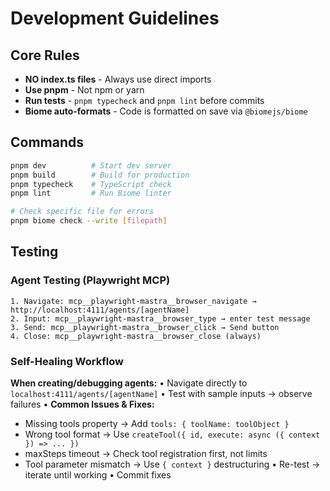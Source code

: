 # Development Guidelines

## Core Rules
- **NO index.ts files** - Always use direct imports
- **Use pnpm** - Not npm or yarn
- **Run tests** - `pnpm typecheck` and `pnpm lint` before commits
- **Biome auto-formats** - Code is formatted on save via `@biomejs/biome`

## Commands
```bash
pnpm dev          # Start dev server
pnpm build        # Build for production
pnpm typecheck    # TypeScript check
pnpm lint         # Run Biome linter

# Check specific file for errors
pnpm biome check --write [filepath]
```

## Testing

### Agent Testing (Playwright MCP)
```
1. Navigate: mcp__playwright-mastra__browser_navigate → http://localhost:4111/agents/[agentName]
2. Input: mcp__playwright-mastra__browser_type → enter test message
3. Send: mcp__playwright-mastra__browser_click → Send button
4. Close: mcp__playwright-mastra__browser_close (always)
```

### Self-Healing Workflow
**When creating/debugging agents:**
• Navigate directly to `localhost:4111/agents/[agentName]`
• Test with sample inputs → observe failures
• **Common Issues & Fixes:**
  - Missing tools property → Add `tools: { toolName: toolObject }`
  - Wrong tool format → Use `createTool({ id, execute: async ({ context }) => ... })`
  - maxSteps timeout → Check tool registration first, not limits
  - Tool parameter mismatch → Use `{ context }` destructuring
• Re-test → iterate until working
• Commit fixes